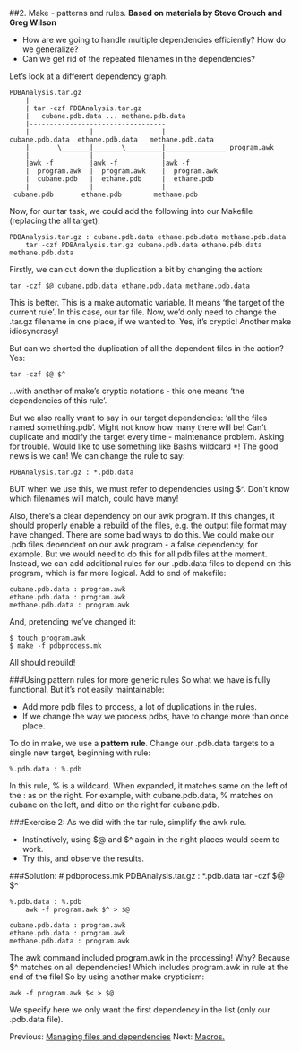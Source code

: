 ##2. Make - patterns and rules.
**Based on materials by Steve Crouch and Greg Wilson**


* How are we going to handle multiple dependencies efficiently? How do we generalize?
* Can we get rid of the repeated filenames in the dependencies?

Let’s look at a different dependency graph. 

    PDBAnalysis.tar.gz
        |
        | tar -czf PDBAnalysis.tar.gz
        |   cubane.pdb.data ... methane.pdb.data
        |----------------------------------
        |               |                 |
    cubane.pdb.data  ethane.pdb.data   methane.pdb.data 
        |       \_______|_______\_________|_______________ program.awk
        |               |                 |
        |awk -f         |awk -f           |awk -f  
        |  program.awk  |  program.awk    |  program.awk
        |  cubane.pdb   |  ethane.pdb     |  ethane.pdb
        |               |                 |
     cubane.pdb       ethane.pdb        methane.pdb


Now, for our tar task, we could add the following into our Makefile (replacing the all target):

    PDBAnalysis.tar.gz : cubane.pdb.data ethane.pdb.data methane.pdb.data
        tar -czf PDBAnalysis.tar.gz cubane.pdb.data ethane.pdb.data methane.pdb.data
Firstly, we can cut down the duplication a bit by changing the action:

    tar -czf $@ cubane.pdb.data ethane.pdb.data methane.pdb.data

This is better. This is a make automatic variable. It means ‘the target of the current rule’. In this case, our tar file. Now, we’d only need to change the .tar.gz filename in one place, if we wanted to. Yes, it’s cryptic! Another make idiosyncrasy!

But can we shorted the duplication of all the dependent files in the action? Yes:

    tar -czf $@ $^
...with another of make’s cryptic notations - this one means ‘the dependencies of this rule’.

But we also really want to say in our target dependencies: ‘all the files named something.pdb’. Might not know how many there will be! Can’t duplicate and modify the target every time - maintenance problem. Asking for trouble. Would like to use something like Bash’s wildcard *! The good news is we can! We can change the rule to say:

    PDBAnalysis.tar.gz : *.pdb.data
BUT when we use this, we must refer to dependencies using $^. Don’t know which filenames will match, could have many!

Also, there’s a clear dependency on our awk program. If this changes, it should properly enable a rebuild of the files, e.g. the output file format may have changed. There are some bad ways to do this. We could make our .pdb files dependent on our awk program - a false dependency, for example. But we would need to do this for all pdb files at the moment. Instead, we can add additional rules for our .pdb.data files to depend on this program, which is far more logical.
Add to end of makefile:

    cubane.pdb.data : program.awk
    ethane.pdb.data : program.awk
    methane.pdb.data : program.awk
And, pretending we’ve changed it:

    $ touch program.awk
    $ make -f pdbprocess.mk
All should rebuild!


###Using pattern rules for more generic rules
So what we have is fully functional. But it’s not easily maintainable:
* Add more pdb files to process, a lot of duplications in the rules.
* If we change the way we process pdbs, have to change more than once place.

To do in make, we use a __pattern rule__. Change our .pdb.data targets to a single new target, beginning with rule:

    %.pdb.data : %.pdb
In this rule, % is a wildcard. When expanded, it matches same on the left of the : as on the right. For example, with cubane.pdb.data, % matches on cubane on the left, and ditto on the right for cubane.pdb.

###Exercise 2:
As we did with the tar rule, simplify the awk rule.
* Instinctively, using $@ and $^ again in the right places would seem to work.
* Try this, and observe the results.

###Solution:
    # pdbprocess.mk
    PDBAnalysis.tar.gz : *.pdb.data
        tar -czf $@ $^

    %.pdb.data : %.pdb
        awk -f program.awk $^ > $@

    cubane.pdb.data : program.awk
    ethane.pdb.data : program.awk
    methane.pdb.data : program.awk

The awk command included program.awk in the processing! Why? Because $^ matches on all dependencies! Which includes program.awk in rule at the end of the file! So by using another make crypticism:

    awk -f program.awk $< > $@
We specify here we only want the first dependency in the list (only our .pdb.data file). 


Previous: [Managing files and dependencies](1_Basic_Make.md) Next: [Macros.](3_Macros.md)




